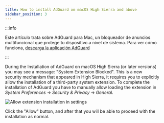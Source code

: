 ```yaml
---
title: How to install AdGuard on macOS High Sierra and above
sidebar_position: 3
---
```


:::info

Este artículo trata sobre AdGuard para Mac, un bloqueador de anuncios multifuncional que protege tu dispositivo a nivel de sistema. Para ver cómo funciona, [descarga la aplicación AdGuard](https://adguard.com/download.html?auto=true)

:::

During the Installation of AdGuard on macOS High Sierra (or later versions) you may see a message: "System Extension Blocked". This is a new security mechanism that appeared in High Sierra, it requires you to explicitly allow the installation of a third-party system extension. To complete the installation of AdGuard you have to manually allow loading the extension in *System Preferences* → *Security & Privacy* → *General*.

![Allow extension installation in settings](https://cdn.adtidy.org/public/Adguard/kb/PicturesEN/highsierra.png)

Click the "Allow" button, and after that you will be able to proceed with the installation as normal.
